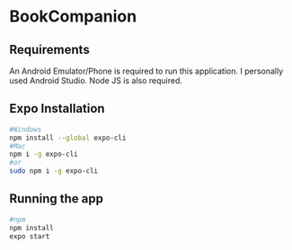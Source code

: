 # BookCompanion

## Requirements
An Android Emulator/Phone is required to run this application. I personally used Android Studio. Node JS is also required.




## Expo Installation

```bash
#Windows
npm install --global expo-cli
#Mac
npm i -g expo-cli
#or
sudo npm i -g expo-cli
```

## Running the app

```bash
#npm
npm install 
expo start
```
